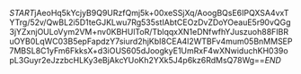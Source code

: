 $START$jAeoHq5kYcjyB9Q9URzfQmj5k+00xeSSjXq/AoogBQsE6IPQXSA4vxTYTrg/52v/QwBL2i5D1teGJKLwu7Rg535stIAbtCEOzDvZDoYOeauE5r90vQGg3jYZxnjOULoVym2VM+nv0KBHUlToR/TblqqxXN1eDNfwfhYJuszuoh88FIBRuOYB0LqWC03B5epFapdzY7siurd2hjKbI8CEA4l2WTBFv4mum05BnMMSEP7MBSL8C1yFm6FkksX+d3iOUS605dJoogkyE1UmRxF4wXNwiduchKH039opL3Guyr2eJzzbcHLKy3eBjAkcYUoKh2YXk5J4p6kz6RdMsQ78Wg==$END$